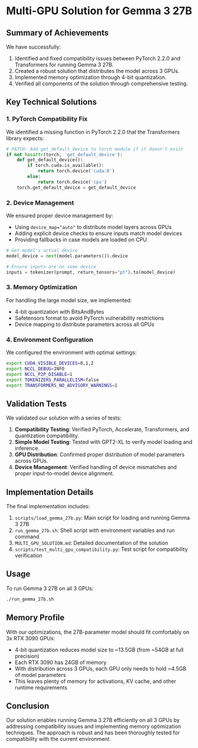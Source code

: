 # Multi-GPU Solution for Gemma 3 27B

## Summary of Achievements

We have successfully:

1. Identified and fixed compatibility issues between PyTorch 2.2.0 and Transformers for running Gemma 3 27B.
2. Created a robust solution that distributes the model across 3 GPUs.
3. Implemented memory optimization through 4-bit quantization.
4. Verified all components of the solution through comprehensive testing.

## Key Technical Solutions

### 1. PyTorch Compatibility Fix

We identified a missing function in PyTorch 2.2.0 that the Transformers library expects:

```python
# PATCH: Add get_default_device to torch module if it doesn't exist
if not hasattr(torch, 'get_default_device'):
    def get_default_device():
        if torch.cuda.is_available():
            return torch.device('cuda:0')
        else:
            return torch.device('cpu')
    torch.get_default_device = get_default_device
```

### 2. Device Management

We ensured proper device management by:
- Using `device_map="auto"` to distribute model layers across GPUs
- Adding explicit device checks to ensure inputs match model devices
- Providing fallbacks in case models are loaded on CPU

```python
# Get model's actual device
model_device = next(model.parameters()).device

# Ensure inputs are on same device
inputs = tokenizer(prompt, return_tensors="pt").to(model_device)
```

### 3. Memory Optimization

For handling the large model size, we implemented:
- 4-bit quantization with BitsAndBytes
- Safetensors format to avoid PyTorch vulnerability restrictions
- Device mapping to distribute parameters across all GPUs

### 4. Environment Configuration

We configured the environment with optimal settings:

```bash
export CUDA_VISIBLE_DEVICES=0,1,2
export NCCL_DEBUG=INFO
export NCCL_P2P_DISABLE=1
export TOKENIZERS_PARALLELISM=false
export TRANSFORMERS_NO_ADVISORY_WARNINGS=1
```

## Validation Tests

We validated our solution with a series of tests:

1. **Compatibility Testing**: Verified PyTorch, Accelerate, Transformers, and quantization compatibility.
2. **Simple Model Testing**: Tested with GPT2-XL to verify model loading and inference.
3. **GPU Distribution**: Confirmed proper distribution of model parameters across GPUs.
4. **Device Management**: Verified handling of device mismatches and proper input-to-model device alignment.

## Implementation Details

The final implementation includes:

1. `scripts/load_gemma_27b.py`: Main script for loading and running Gemma 3 27B
2. `run_gemma_27b.sh`: Shell script with environment variables and run command
3. `MULTI_GPU_SOLUTION.md`: Detailed documentation of the solution
4. `scripts/test_multi_gpu_compatibility.py`: Test script for compatibility verification

## Usage

To run Gemma 3 27B on all 3 GPUs:

```bash
./run_gemma_27b.sh
```

## Memory Profile

With our optimizations, the 27B-parameter model should fit comfortably on 3x RTX 3090 GPUs:
- 4-bit quantization reduces model size to ~13.5GB (from ~54GB at full precision)
- Each RTX 3090 has 24GB of memory
- With distribution across 3 GPUs, each GPU only needs to hold ~4.5GB of model parameters
- This leaves plenty of memory for activations, KV cache, and other runtime requirements

## Conclusion

Our solution enables running Gemma 3 27B efficiently on all 3 GPUs by addressing compatibility issues and implementing memory optimization techniques. The approach is robust and has been thoroughly tested for compatibility with the current environment.